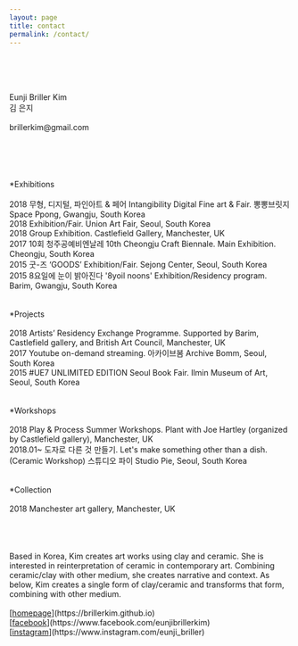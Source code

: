```yaml
---
layout: page
title: contact
permalink: /contact/
---
```

<br>
<br>
<br>
<br>
Eunji Briller Kim<br> 
김 은지<br>
<br>
brillerkim@gmail.com<br>
<br>
<br>
<br>
<br>
<br>
*Exhibitions<br>
<br>
2018 무형, 디지털, 파인아트 & 페어 Intangibility Digital Fine art & Fair. 뽕뽕브릿지 Space Ppong, Gwangju, South Korea<br>
2018 Exhibition/Fair. Union Art Fair, Seoul, South Korea<br>
2018 Group Exhibition. Castlefield Gallery, Manchester, UK<br> 
2017 10회 청주공예비엔날레 10th Cheongju Craft Biennale. Main Exhibition. Cheongju, South Korea<br>
2015 굿-즈 ‘GOODS’ Exhibition/Fair. Sejong Center, Seoul, South Korea<br> 
2015 8요일에 눈이 밝아진다 '8yoil noons' Exhibition/Residency program. Barim, Gwangju, South Korea<br>
<br>
<br>
*Projects<br>
<br>
2018 Artists’ Residency Exchange Programme. Supported by Barim, Castlefield gallery, and British Art Council, Manchester, UK<br> 
2017 Youtube on-demand streaming. 아카이브봄 Archive Bomm, Seoul, South Korea<br> 
2015 #UE7 UNLIMITED EDITION Seoul Book Fair. Ilmin Museum of Art, Seoul, South Korea<br>
<br>
<br>
*Workshops<br>
<br>
2018 Play & Process Summer Workshops. Plant with Joe Hartley (organized by Castlefield gallery), Manchester, UK<br>
2018.01~ 도자로 다른 것 만들기. Let's make something other than a dish. (Ceramic Workshop) 스튜디오 파이 Studio Pie, Seoul, South Korea<br>
<br>
<br>
*Collection<br> 
<br>
2018 Manchester art gallery, Manchester, UK<br> 
<br>
<br>
 
<br>
<br>
Based in Korea, Kim creates art works using clay and ceramic. She is interested in reinterpretation of ceramic in contemporary art. Combining ceramic/clay with other medium,
she creates narrative and context. As below, Kim creates a single form of clay/ceramic and transforms that form,
combining with other medium.
<br>
<br>
[<U>homepage</U>](https://brillerkim.github.io)<br>
[<U>facebook</U>](https://www.facebook.com/eunjibrillerkim)<br>
[<U>instagram</U>](https://www.instagram.com/eunji_briller)<br>
<br>
<br>
